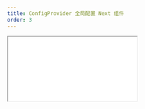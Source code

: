```yaml
---
title: ConfigProvider 全局配置 Next 组件
order: 3
---
```


<Iframe src="//mc.fusion.design/demos/comp_groups/@alifd/next/configprovider?theme=@alifd/theme-2" />
